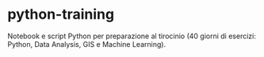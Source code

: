 # python-training
Notebook e script Python per preparazione al tirocinio (40 giorni di esercizi: Python, Data Analysis, GIS e Machine Learning).
